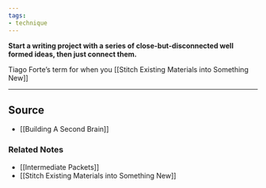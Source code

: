 ```yaml
---
tags:
- technique
---
```

**Start a writing project with a series of close-but-disconnected well formed ideas, then just connect them.**

Tiago Forte’s term for when you [[Stitch Existing Materials into Something New]] 

---

## Source
- [[Building A Second Brain]]

### Related Notes
- [[Intermediate Packets]] 
- [[Stitch Existing Materials into Something New]]